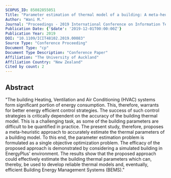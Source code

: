 ```yaml
---
SCOPUS_ID: 85082855051
Title: "Parameter estimation of thermal model of a building: A meta-heuristic approach"
Author: "Wani M."
Journal: "Proceedings - 2019 International Conference on Information Technology, ICIT 2019"
Publication Date: {'$date': '2019-12-01T00:00:00Z'}
Publication Year: 2019
DOI: "10.1109/ICIT48102.2019.00083"
Source Type: "Conference Proceeding"
Document Type: "cp"
Document Type Description: "Conference Paper"
Affiliation: "The University of Auckland"
Affiliation Country: "New Zealand"
Cited by count: 2
---
```


## Abstract
"The building Heating, Ventilation and Air Conditioning (HVAC) systems form significant portion of energy consumption. This, therefore, warrants for better energy efficient control strategies. The success of such control strategies is critically dependent on the accuracy of the building thermal model. This is a challenging task, as some of the building parameters are difficult to be quantified in practice. The present study, therefore, proposes a meta-heuristic approach to accurately estimate the thermal parameters of a building model. To this end, the parameter estimation problem is formulated as a single objective optimization problem. The efficacy of the proposed approach is demonstrated by considering a simulated building in EnergyPlus' environment. The results show that the proposed approach could effectively estimate the building thermal parameters which can, thereby, be used to develop reliable thermal models and, eventually, efficient Building Energy Management Systems (BEMS)."
